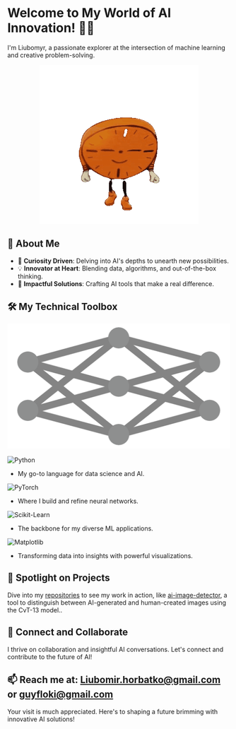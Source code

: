 # Welcome to My World of AI Innovation! 👋🌐

I'm Liubomyr, a passionate explorer at the intersection of machine learning and creative problem-solving.

<p align="center">
  <img src="./miss_minutes.gif" alt="Miss Minutes Greeting"/>
</p>

## 🧐 About Me

- 🌱 **Curiosity Driven**: Delving into AI's depths to unearth new possibilities.
- 💡 **Innovator at Heart**: Blending data, algorithms, and out-of-the-box thinking.
- 🎯 **Impactful Solutions**: Crafting AI tools that make a real difference.

## 🛠️ My Technical Toolbox

![Neural Network Forward Propagation](./neural_network_forward.gif)

![Python](https://img.shields.io/badge/Python-3776AB?style=for-the-badge&logo=python&logoColor=white)
- My go-to language for data science and AI.

![PyTorch](https://img.shields.io/badge/PyTorch-%23EE4C2C.svg?&style=for-the-badge&logo=PyTorch&logoColor=white)
- Where I build and refine neural networks.

![Scikit-Learn](https://img.shields.io/badge/scikit_learn-F7931E?style=for-the-badge&logo=scikit-learn&logoColor=white)
- The backbone for my diverse ML applications.
  
![Matplotlib](https://img.shields.io/badge/Matplotlib-11557C?style=for-the-badge&logo=matplotlib&logoColor=white)
- Transforming data into insights with powerful visualizations.

## 🌟 Spotlight on Projects

Dive into my [repositories](https://github.com/guyfloki?tab=repositories) to see my work in action, like [ai-image-detector](https://github.com/guyfloki/ai-image-detector), a tool to distinguish between AI-generated and human-created images using the CvT-13 model..



## 🤝 Connect and Collaborate

I thrive on collaboration and insightful AI conversations. Let's connect and contribute to the future of AI!

📫 Reach me at: [Liubomir.horbatko@gmail.com](Liubomir.horbatko@gmail.com) or [guyfloki@gmail.com](guyfloki@gmail.com)
---

Your visit is much appreciated. Here's to shaping a future brimming with innovative AI solutions!
